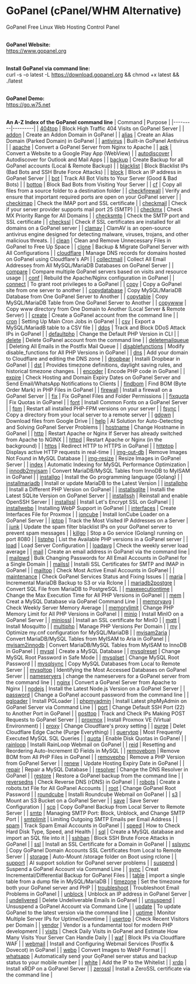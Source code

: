 # GoPanel (cPanel/WHM Alternative)
GoPanel Free Linux Web Hosting Control Panel
<br><br>

**GoPanel Website:**
<br>
https://www.gopanel.org
<br><br>

**Install GoPanel via command line:**
<br>
curl -s -o latest -L https://download.gopanel.org && chmod +x latest && ./latest
<br><br>

**GoPanel Demo:**
<br>
https://go.w75.net
<br><br>

**An A-Z Index of the GoPanel command line**
| Command | Purpose |
|---------|---------|
| <a href='https://www.gopanel.org/command.php?Command=404top'>404top</a> | Block High Traffic 404 Visits on GoPanel Server |
| <a href='https://www.gopanel.org/command.php?Command=addon'>addon</a> | Create an Addon Domain in GoPanel |
| <a href='https://www.gopanel.org/command.php?Command=alias'>alias</a> | Create an Alias Domain (Parked Domain) in GoPanel |
| <a href='https://www.gopanel.org/command.php?Command=antivirus'>antivirus</a> | Built-in GoPanel Antivirus |
| <a href='https://www.gopanel.org/command.php?Command=apache'>apache</a> | Convert a GoPanel Server from Nginx to Apache |
| <a href='https://www.gopanel.org/command.php?Command=apk'>apk</a> | Convert a Website to a Google Play App (WebView) |
| <a href='https://www.gopanel.org/command.php?Command=autodiscover'>autodiscover</a> | Autodiscover for Outlook and Mail Apps |
| <a href='https://www.gopanel.org/command.php?Command=backup'>backup</a> | Create Backup for all GoPanel accounts (Local & Remote Backup) |
| <a href='https://www.gopanel.org/command.php?Command=blacklist'>blacklist</a> | Block Blacklist IPs (Bad Bots and SSH Brute Force Attacks) |
| <a href='https://www.gopanel.org/command.php?Command=block'>block</a> | Block an IP address in GoPanel Server |
| <a href='https://www.gopanel.org/command.php?Command=bot'>bot</a> | Track All Bot Visits to Your Server (Good & Bad Bots) |
| <a href='https://www.gopanel.org/command.php?Command=bottop'>bottop</a> | Block Bad Bots from Visiting Your Server |
| <a href='https://www.gopanel.org/command.php?Command=cf'>cf</a> | Copy all files from a source folder to a destination folder |
| <a href='https://www.gopanel.org/command.php?Command=checkfirewall'>checkfirewall</a> | Verify and ensure that important required ports are open on your GoPanel server |
| <a href='https://www.gopanel.org/command.php?Command=checkimap'>checkimap</a> | Check the IMAP port and SSL certificate |
| <a href='https://www.gopanel.org/command.php?Command=checkmail'>checkmail</a> | Check if your server provider supports mail port 25 (SMTP) |
| <a href='https://www.gopanel.org/command.php?Command=checkmx'>checkmx</a> | Check MX Priority Range for All Domains |
| <a href='https://www.gopanel.org/command.php?Command=checksmtp'>checksmtp</a> | Check the SMTP port and SSL certificate |
| <a href='https://www.gopanel.org/command.php?Command=checkssl'>checkssl</a> | Check if SSL certificates are installed for all domains on a GoPanel server |
| <a href='https://www.gopanel.org/command.php?Command=clamav'>clamav</a> | ClamAV is an open-source antivirus engine designed for detecting malware, viruses, trojans, and other malicious threats. |
| <a href='https://www.gopanel.org/command.php?Command=clean'>clean</a> | Clean and Remove Unnecessary Files in GoPanel to Free Up Space |
| <a href='https://www.gopanel.org/command.php?Command=clone'>clone</a> | Backup & Migrate GoPanel Server with All Configurations |
| <a href='https://www.gopanel.org/command.php?Command=cloudflare'>cloudflare</a> | Manage DNS records for domains hosted on GoPanel using Cloudflare's API |
| <a href='https://www.gopanel.org/command.php?Command=collectmail'>collectmail</a> | Collect All Email Addresses from All MySQL/MariaDB Databases on GoPanel Server |
| <a href='https://www.gopanel.org/command.php?Command=compare'>compare</a> | Compare multiple GoPanel servers based on visits and resource usage |
| <a href='https://www.gopanel.org/command.php?Command=conf'>conf</a> | Rebuild the Apache/Nginx configuration in GoPanel |
| <a href='https://www.gopanel.org/command.php?Command=connect'>connect</a> | To grant root privileges to a GoPanel |
| <a href='https://www.gopanel.org/command.php?Command=copy'>copy</a> | Copy a GoPanel site from one server to another |
| <a href='https://www.gopanel.org/command.php?Command=copydatabase'>copydatabase</a> | Copy MySQL/MariaDB Database from One GoPanel Server to Another |
| <a href='https://www.gopanel.org/command.php?Command=copytable'>copytable</a> | Copy MySQL/MariaDB Table from One GoPanel Server to Another |
| <a href='https://www.gopanel.org/command.php?Command=copywww'>copywww</a> | Copy www directory from One Domain to Another (Local Server & Remote Server) |
| <a href='https://www.gopanel.org/command.php?Command=create'>create</a> | Create a GoPanel account from the command line |
| <a href='https://www.gopanel.org/command.php?Command=cron'>cron</a> | Setting Up Main Cron Jobs in GoPanel |
| <a href='https://www.gopanel.org/command.php?Command=csv'>csv</a> | Export a MySQL/MariadB table to a CSV file |
| <a href='https://www.gopanel.org/command.php?Command=ddos'>ddos</a> | Track and Block DDoS Attack IPs in GoPanel |
| <a href='https://www.gopanel.org/command.php?Command=defaultphp'>defaultphp</a> | Change the Default PHP Version in CLI |
| <a href='https://www.gopanel.org/command.php?Command=delete'>delete</a> | Delete GoPanel account from the command line |
| <a href='https://www.gopanel.org/command.php?Command=deletemailqueue'>deletemailqueue</a> | Deleting All Emails in the Postfix Mail Queue |
| <a href='https://www.gopanel.org/command.php?Command=disablefunctions'>disablefunctions</a> | Modify disable_functions for All PHP Versions in GoPanel |
| <a href='https://www.gopanel.org/command.php?Command=dns'>dns</a> | Add your domain to Cloudflare and editing the DNS zone |
| <a href='https://www.gopanel.org/command.php?Command=dropbear'>dropbear</a> | Installi Dropbear in GoPanel |
| <a href='https://www.gopanel.org/command.php?Command=dst'>dst</a> | Provides timezone definitions, daylight saving rules, and historical timezone changes. |
| <a href='https://www.gopanel.org/command.php?Command=encoder'>encoder</a> | Encode PHP code in GoPanel |
| <a href='https://www.gopanel.org/command.php?Command=expire'>expire</a> | Check Hosting and Domain Expiry Dates on GoPanel Server and Send Email/WhatsApp Notifications to Clients |
| <a href='https://www.gopanel.org/command.php?Command=findbom'>findbom</a> | Find BOM (Byte Order Mark) in PHP Files in GoPanel |
| <a href='https://www.gopanel.org/command.php?Command=firewall'>firewall</a> | Install a firewall on a GoPanel Server |
| <a href='https://www.gopanel.org/command.php?Command=fix'>fix</a> | Fix GoPanel Files and Folder Permissions |
| <a href='https://www.gopanel.org/command.php?Command=fixquota'>fixquota</a> | Fix Quotas in GoPanel |
| <a href='https://www.gopanel.org/command.php?Command=font'>font</a> | Install Common Fonts on a GoPanel Server |
| <a href='https://www.gopanel.org/command.php?Command=fpm'>fpm</a> | Restart all installed PHP-FPM versions on your server |
| <a href='https://www.gopanel.org/command.php?Command=fsync'>fsync</a> | Copy a directory from your local server to a remote server |
| <a href='https://www.gopanel.org/command.php?Command=gdown'>gdown</a> | Download files from Google Drive |
| <a href='https://www.gopanel.org/command.php?Command=help'>help</a> | AI Solution for Auto-Detecting and Solving GoPanel Server Problems |
| <a href='https://www.gopanel.org/command.php?Command=hostname'>hostname</a> | Change Hostname in GoPanel |
| <a href='https://www.gopanel.org/command.php?Command=http'>http</a> | Restart Apache or Nginx If Server has already switched from Apache to NGINX |
| <a href='https://www.gopanel.org/command.php?Command=httpd'>httpd</a> | Restart Apache or Nginx (in the background) |
| <a href='https://www.gopanel.org/command.php?Command=https'>https</a> | Redirect HTTP to HTTPS in GoPanel |
| <a href='https://www.gopanel.org/command.php?Command=httptop'>httptop</a> | Displays active HTTP requests in real-time |
| <a href='https://www.gopanel.org/command.php?Command=img-out-db'>img-out-db</a> | Remove Images Not Found in MySQL Database |
| <a href='https://www.gopanel.org/command.php?Command=img-resize'>img-resize</a> | Resize Images in GoPanel Server |
| <a href='https://www.gopanel.org/command.php?Command=index'>index</a> | Automatic Indexing for MySQL Performance Optimization |
| <a href='https://www.gopanel.org/command.php?Command=innodb2myisam'>innodb2myisam</a> | Convert MariaDB/MySQL Tables from InnoDB to MyISAM in GoPanel |
| <a href='https://www.gopanel.org/command.php?Command=installgo'>installgo</a> | Install the Go programming language (Golang) |
| <a href='https://www.gopanel.org/command.php?Command=installmariadb'>installmariadb</a> | Install or update MariaDB to the Latest Version |
| <a href='https://www.gopanel.org/command.php?Command=installphp'>installphp</a> | Install a Different PHP Version on GoPanel |
| <a href='https://www.gopanel.org/command.php?Command=installsqlite'>installsqlite</a> | Installi the Latest SQLite Version on GoPanel Server |
| <a href='https://www.gopanel.org/command.php?Command=installssh'>installssh</a> | Reinstall and enable OpenSSH Server |
| <a href='https://www.gopanel.org/command.php?Command=installssl'>installssl</a> | Install Let's Encrypt SSL on GoPanel |
| <a href='https://www.gopanel.org/command.php?Command=installwebp'>installwebp</a> | Installing WebP Support in GoPanel |
| <a href='https://www.gopanel.org/command.php?Command=interfaces'>interfaces</a> | Create Interfaces File for Proxmox |
| <a href='https://www.gopanel.org/command.php?Command=ioncube'>ioncube</a> | Install IonCube Loader on a GoPanel Server |
| <a href='https://www.gopanel.org/command.php?Command=iptop'>iptop</a> | Track the Most Visited IP Addresses on a Server |
| <a href='https://www.gopanel.org/command.php?Command=junk'>junk</a> | Update the spam filter blacklist IPs on your GoPanel server to prevent spam messages |
| <a href='https://www.gopanel.org/command.php?Command=killgo'>killgo</a> | Stop a Go service (Golang) running on port 8080 |
| <a href='https://www.gopanel.org/command.php?Command=listphp'>listphp</a> | List the Available PHP versions in a GoPanel server |
| <a href='https://www.gopanel.org/command.php?Command=load'>load</a> | Load Server Configuration |
| <a href='https://www.gopanel.org/command.php?Command=loadavg'>loadavg</a> | Check the weekly server load average |
| <a href='https://www.gopanel.org/command.php?Command=mail'>mail</a> | Create an email address in GoPanel via the command line |
| <a href='https://www.gopanel.org/command.php?Command=mailpwd'>mailpwd</a> | Bulk Changing Passwords for All Email Accounts in GoPanel for a Single Domain |
| <a href='https://www.gopanel.org/command.php?Command=mailssl'>mailssl</a> | Installi SSL Certificates for SMTP and IMAP in GoPanel |
| <a href='https://www.gopanel.org/command.php?Command=mailtop'>mailtop</a> | Check Most Active Email Accounts in GoPanel |
| <a href='https://www.gopanel.org/command.php?Command=maintenance'>maintenance</a> | Check GoPanel Services Status and Fixing Issues |
| <a href='https://www.gopanel.org/command.php?Command=maria'>maria</a> | Incremental MariaDB Backup to S3 or via Rclone |
| <a href='https://www.gopanel.org/command.php?Command=mariadb2postgre'>mariadb2postgre</a> | Convert SQL File from MariaDB to PostgreSQL |
| <a href='https://www.gopanel.org/command.php?Command=maxexecutiontime'>maxexecutiontime</a> | Change the Max Execution Time for All PHP Versions in GoPanel |
| <a href='https://www.gopanel.org/command.php?Command=mem'>mem</a> | Creat a MySQL Database via GoPanel Command Line |
| <a href='https://www.gopanel.org/command.php?Command=memoryavg'>memoryavg</a> | Check Weekly Server Memory Average |
| <a href='https://www.gopanel.org/command.php?Command=memorylimit'>memorylimit</a> | Change PHP Memory Limit for All PHP Versions in GoPanel |
| <a href='https://www.gopanel.org/command.php?Command=minio'>minio</a> | Install MinIO on a GoPanel Server |
| <a href='https://www.gopanel.org/command.php?Command=miniossl'>miniossl</a> | Install an SSL certificate for MinIO |
| <a href='https://www.gopanel.org/command.php?Command=mqtt'>mqtt</a> | Install Mosquitto |
| <a href='https://www.gopanel.org/command.php?Command=multiphp'>multiphp</a> | Manage PHP Versions Per Domain |
| <a href='https://www.gopanel.org/command.php?Command=my'>my</a> | Optimize my.cnf configuration for MySQL/MariaDB |
| <a href='https://www.gopanel.org/command.php?Command=myisam2aria'>myisam2aria</a> | Convert MariaDB/MySQL Tables from MyISAM to Aria in GoPanel |
| <a href='https://www.gopanel.org/command.php?Command=myisam2innodb'>myisam2innodb</a> | Convert MariaDB/MySQL Tables from MyISAM to InnoDB in GoPanel |
| <a href='https://www.gopanel.org/command.php?Command=mysql'>mysql</a> | Create a MySQL Database |
| <a href='https://www.gopanel.org/command.php?Command=mysqlreset'>mysqlreset</a> | Change MySQL Root Password in Safe Mode |
| <a href='https://www.gopanel.org/command.php?Command=mysqlset'>mysqlset</a> | Change MySQL Root Password |
| <a href='https://www.gopanel.org/command.php?Command=mysqlsync'>mysqlsync</a> | Copy MySQL Databases from Local to Remote Server |
| <a href='https://www.gopanel.org/command.php?Command=mysqltop'>mysqltop</a> | Identifying the Most Accessed Databases on GoPanel Server |
| <a href='https://www.gopanel.org/command.php?Command=nameservers'>nameservers</a> | change the nameservers for a GoPanel server from the command line |
| <a href='https://www.gopanel.org/command.php?Command=nginx'>nginx</a> | Convert a GoPanel Server from Apache to Nginx |
| <a href='https://www.gopanel.org/command.php?Command=nodejs'>nodejs</a> | Install the Latest Node.js Version on a GoPanel Server |
| <a href='https://www.gopanel.org/command.php?Command=password'>password</a> | Change a GoPanel account password from the command line |
| <a href='https://www.gopanel.org/command.php?Command=pgloader'>pgloader</a> | Install PGLoader |
| <a href='https://www.gopanel.org/command.php?Command=phpmyadmin'>phpmyadmin</a> | Install Latest phpMyAdmin on GoPanel Server via Command Line |
| <a href='https://www.gopanel.org/command.php?Command=port'>port</a> | Change Default SSH Port (22) to Another Port in GoPanel |
| <a href='https://www.gopanel.org/command.php?Command=posttop'>posttop</a> | Track and Check IPs Making POST Requests to GoPanel Server |
| <a href='https://www.gopanel.org/command.php?Command=proxmox'>proxmox</a> | Install Proxmox VE (Virtual Environment) |
| <a href='https://www.gopanel.org/command.php?Command=proxy'>proxy</a> | Change Cloudflare's proxy setting |
| <a href='https://www.gopanel.org/command.php?Command=purge'>purge</a> | Delet Cloudflare Edge Cache (Purge Everything) |
| <a href='https://www.gopanel.org/command.php?Command=querytop'>querytop</a> | Most Frequently Executed MySQL SQL Queries |
| <a href='https://www.gopanel.org/command.php?Command=quota'>quota</a> | Enable Disk Quotas in GoPanel |
| <a href='https://www.gopanel.org/command.php?Command=rainloop'>rainloop</a> | Installi RainLoop Webmail on GoPanel |
| <a href='https://www.gopanel.org/command.php?Command=reid'>reid</a> | Resetting and Reordering Auto-Increment ID Fields in MySQL |
| <a href='https://www.gopanel.org/command.php?Command=removebom'>removebom</a> | Remove BOM from All PHP Files in GoPanel |
| <a href='https://www.gopanel.org/command.php?Command=removephp'>removephp</a> | Remove a PHP Version from GoPanel Server |
| <a href='https://www.gopanel.org/command.php?Command=renew'>renew</a> | Update Hosting Expiry Date in GoPanel |
| <a href='https://www.gopanel.org/command.php?Command=repair'>repair</a> | Repair a MySQL Database |
| <a href='https://www.gopanel.org/command.php?Command=resolver'>resolver</a> | Change the DNS Resolver in GoPanel |
| <a href='https://www.gopanel.org/command.php?Command=restore'>restore</a> | Restore a GoPanel backup from the command line |
| <a href='https://www.gopanel.org/command.php?Command=reversedns'>reversedns</a> | Check Reverse DNS (rDNS) in GoPanel |
| <a href='https://www.gopanel.org/command.php?Command=robots'>robots</a> | Create a robots.txt File for All GoPanel Accounts |
| <a href='https://www.gopanel.org/command.php?Command=root'>root</a> | Change GoPanel Root Password |
| <a href='https://www.gopanel.org/command.php?Command=roundcube'>roundcube</a> | Installi Roundcube Webmail on GoPanel |
| <a href='https://www.gopanel.org/command.php?Command=s3'>s3</a> | Mount an S3 Bucket on a GoPanel Server |
| <a href='https://www.gopanel.org/command.php?Command=save'>save</a> | Save Server Configuration |
| <a href='https://www.gopanel.org/command.php?Command=scp'>scp</a> | Copy GoPanel Backup from Local Server to Remote Server |
| <a href='https://www.gopanel.org/command.php?Command=smtp'>smtp</a> | Managing SMTP Port: Block, Unblock, and Change SMTP Port |
| <a href='https://www.gopanel.org/command.php?Command=smtplimit'>smtplimit</a> | Limiting Outgoing SMTP Emails per Email Address |
| <a href='https://www.gopanel.org/command.php?Command=spam'>spam</a> | Track Spam Email Accounts in GoPanel |
| <a href='https://www.gopanel.org/command.php?Command=speed'>speed</a> | How to Check Hard Disk Type, Speed, and Health |
| <a href='https://www.gopanel.org/command.php?Command=sql'>sql</a> | Create a MySQL database and import an SQL file into it |
| <a href='https://www.gopanel.org/command.php?Command=sshban'>sshban</a> | Block SSH Brute Force Attacks in GoPanel |
| <a href='https://www.gopanel.org/command.php?Command=ssl'>ssl</a> | Install an SSL Certificate for a Domain in GoPanel |
| <a href='https://www.gopanel.org/command.php?Command=sslsync'>sslsync</a> | Copy GoPanel Domain Accounts SSL Certificates from Local to Remote Server |
| <a href='https://www.gopanel.org/command.php?Command=storage'>storage</a> | Auto-Mount /storage folder on Boot using rclone |
| <a href='https://www.gopanel.org/command.php?Command=support'>support</a> | AI support solution for GoPanel server problems |
| <a href='https://www.gopanel.org/command.php?Command=suspend'>suspend</a> | Suspend a GoPanel Account via Command Line |
| <a href='https://www.gopanel.org/command.php?Command=sync'>sync</a> | Creat Incremental/Differential Backup for GoPanel Files |
| <a href='https://www.gopanel.org/command.php?Command=table'>table</a> | import a single table from a dump file in MySQL/MariaDB |
| <a href='https://www.gopanel.org/command.php?Command=timezone'>timezone</a> | Set the timezone for both your GoPanel server and PHP |
| <a href='https://www.gopanel.org/command.php?Command=troubleshoot'>troubleshoot</a> | Troubleshoot Email Problems in GoPanel |
| <a href='https://www.gopanel.org/command.php?Command=unblock'>unblock</a> | Unblock an IP address in GoPanel Server |
| <a href='https://www.gopanel.org/command.php?Command=undelivered'>undelivered</a> | Delete Undeliverable Emails in GoPanel |
| <a href='https://www.gopanel.org/command.php?Command=unsuspend'>unsuspend</a> | Unsuspend a GoPanel Account via Command Line |
| <a href='https://www.gopanel.org/command.php?Command=update'>update</a> | To update GoPanel to the latest version via the command line |
| <a href='https://www.gopanel.org/command.php?Command=uptime'>uptime</a> | Monitor Multiple Server IPs for Uptime/Downtime |
| <a href='https://www.gopanel.org/command.php?Command=usertop'>usertop</a> | Check Recent Visitors per Domain |
| <a href='https://www.gopanel.org/command.php?Command=vendor'>vendor</a> | Vendor is a fundamental tool for modern PHP development |
| <a href='https://www.gopanel.org/command.php?Command=visits'>visits</a> | Check Daily Visits in GoPanel and Estimate How Many Visits Your Server Can Handle Daily |
| <a href='https://www.gopanel.org/command.php?Command=waf'>waf</a> | Block IPs via Cloudflare WAF |
| <a href='https://www.gopanel.org/command.php?Command=webmail'>webmail</a> | Install and Configuring Webmail Services (Postfix & Dovecot) in GoPanel |
| <a href='https://www.gopanel.org/command.php?Command=webp'>webp</a> | Convert Images to WebP Format |
| <a href='https://www.gopanel.org/command.php?Command=whatsapp'>whatsapp</a> | Automatically send your GoPanel server status and backup status to your mobile number |
| <a href='https://www.gopanel.org/command.php?Command=white'>white</a> | Add the IP to the Whitelist |
| <a href='https://www.gopanel.org/command.php?Command=xrdp'>xrdp</a> | Install xRDP on a GoPanel Server |
| <a href='https://www.gopanel.org/command.php?Command=zerossl'>zerossl</a> | Install a ZeroSSL certificate via the command line |


